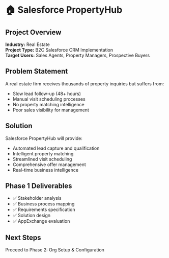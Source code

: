 # 🏠 Salesforce PropertyHub

## Project Overview
**Industry:** Real Estate  
**Project Type:** B2C Salesforce CRM Implementation  
**Target Users:** Sales Agents, Property Managers, Prospective Buyers  

## Problem Statement
A real estate firm receives thousands of property inquiries but suffers from:
- Slow lead follow-up (48+ hours)
- Manual visit scheduling processes
- No property matching intelligence
- Poor sales visibility for management

## Solution
Salesforce PropertyHub will provide:
- Automated lead capture and qualification
- Intelligent property matching
- Streamlined visit scheduling
- Comprehensive offer management
- Real-time business intelligence

## Phase 1 Deliverables
- ✅ Stakeholder analysis
- ✅ Business process mapping
- ✅ Requirements specification
- ✅ Solution design
- ✅ AppExchange evaluation

## Next Steps
Proceed to Phase 2: Org Setup & Configuration